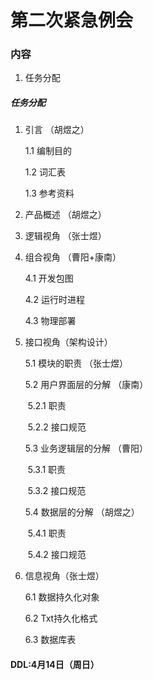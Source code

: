# 第二次紧急例会  

### 内容  

1. 任务分配  



##### 任务分配  

1. 引言  （胡煜之）

   1.1 编制目的

   1.2 词汇表  

   1.3 参考资料

2. 产品概述  （胡煜之）

3. 逻辑视角  （张士煜）

4. 组合视角  （曹阳+康南）

   4.1 开发包图  

   4.2 运行时进程  

   4.3 物理部署  

5. 接口视角（架构设计）  

   5.1 模块的职责  （张士煜）

   5.2 用户界面层的分解  （康南）

   ​	5.2.1 职责

   ​	5.2.2 接口规范

   5.3 业务逻辑层的分解  （曹阳）

   ​	5.3.1 职责  

   ​	5.3.2 接口规范

   5.4 数据层的分解  （胡煜之）

   ​	5.4.1 职责  

   ​	5.4.2 接口规范

6. 信息视角（张士煜）

   6.1 数据持久化对象  

   6.2 Txt持久化格式  

   6.3 数据库表  

#### DDL:4月14日（周日）

